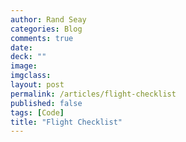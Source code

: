 ```yaml
---
author: Rand Seay
categories: Blog
comments: true
date: 
deck: ""
image: 
imgclass: 
layout: post
permalink: /articles/flight-checklist
published: false
tags: [Code]
title: "Flight Checklist"
---
```

